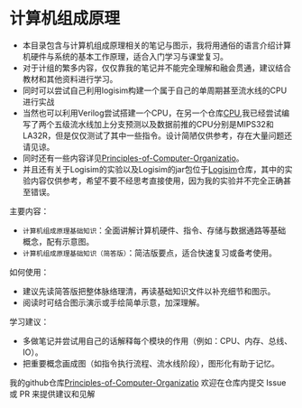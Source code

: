 # 计算机组成原理

- 本目录包含与计算机组成原理相关的笔记与图示，我将用通俗的语言介绍计算机硬件与系统的基本工作原理，适合入门学习与课堂复习。
- 对于计组的繁多内容，仅仅靠我的笔记并不能完全理解和融会贯通，建议结合教材和其他资料进行学习。
- 同时可以尝试自己利用logisim构建一个属于自己的单周期甚至流水线的CPU进行实战
- 当然也可以利用Verilog尝试搭建一个CPU，在另一个仓库[CPU](https://github.com/jlu005807/CPU),我已经尝试编写了两个五级流水线加上分支预测以及数据前推的CPU分别是MIPS32和LA32R，但是仅仅测试了其中一些指令。设计简陋仅供参考，存在大量问题还请见谅。
- 同时还有一些内容详见[Principles-of-Computer-Organizatio](https://github.com/jlu005807/Principles-of-Computer-Organization)。
- 并且还有关于Logisim的实验以及Logisim的jar包位于[Logisim](https://github.com/jlu005807/Logisim)仓库，其中的实验内容仅供参考，希望不要不经思考直接使用，因为我的实验并不完全正确甚至错误。


主要内容：

- `计算机组成原理基础知识`：全面讲解计算机硬件、指令、存储与数据通路等基础概念，配有示意图。
- `计算机组成原理基础知识（简答版）`：简洁版要点，适合快速复习或备考使用。

如何使用：

- 建议先读简答版把整体脉络理清，再读基础知识文件以补充细节和图示。
- 阅读时可结合图示演示或手绘简单示意，加深理解。

学习建议：

- 多做笔记并尝试用自己的话解释每个模块的作用（例如：CPU、内存、总线、IO）。
- 把重要概念画成图（如指令执行流程、流水线阶段），图形化有助于记忆。


我的github仓库[Principles-of-Computer-Organizatio](https://github.com/jlu005807/Principles-of-Computer-Organization)
欢迎在仓库内提交 Issue 或 PR 来提供建议和见解